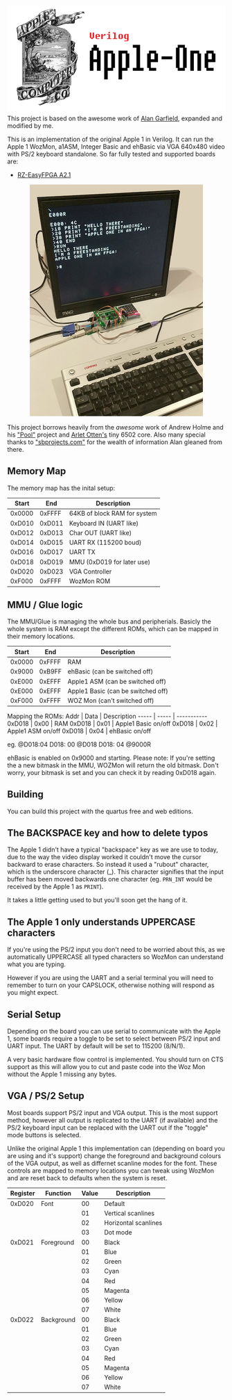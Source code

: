![Apple One](media/apple-logo.png)
This project is based on the awesome work of [Alan Garfield](https://github.com/alangarf/apple-one), expanded and modified by me.

This is an implementation of the original Apple 1 in Verilog. It can run the Apple 1 WozMon, a1ASM, Integer Basic and ehBasic via VGA 640x480 video with PS/2 keyboard standalone. So far fully tested and supported boards are:
- [RZ-EasyFPGA A2.1](http://fpga.redliquid.pl/)


<p align="center">
 <img src="media/apple-one.png" alt="Apple One Running">
</p>

This project borrows heavily from the *awesome* work of Andrew Holme and his ["Pool"](http://www.aholme.co.uk/6502/Main.htm) project and [Arlet Otten's](https://github.com/Arlet/verilog-6502) tiny 6502 core. Also many special thanks to ["sbprojects.com"](https://www.sbprojects.com/projects/apple1/index.php) for the wealth of information Alan gleaned from there.

## Memory Map
 
The memory map has the inital setup:

 Start |  End   | Description
 ----- | ------ | -----------
0x0000 | 0xFFFF | 64KB of block RAM for system
0xD010 | 0xD011 | Keyboard IN   (UART like)
0xD012 | 0xD013 | Char OUT      (UART like)
0xD014 | 0xD015 | UART RX       (115200 boud)
0xD016 | 0xD017 | UART TX
0xD018 | 0xD019 | MMU           (0xD019 for later use)
0xD020 | 0xD023 | VGA Controller
0xF000 | 0xFFFF | WozMon ROM

## MMU / Glue logic

The MMU/Glue is managing the whole bus and peripherials.
Basicly the whole system is RAM except the different ROMs, which can be mapped in their memory locations.

 Start |  End   | Description
 ----- | ------ | -----------
0x0000 | 0xFFFF | RAM
0x9000 | 0xB9FF | ehBasic       (can be switched off)
0xE000 | 0xEFFF | Apple1 ASM    (can be switched off)
0xE000 | 0xEFFF | Apple1 Basic  (can be switched off)
0xF000 | 0xFFFF | WOZ Mon       (can't  switched off)

Mapping the ROMs:
 Addr  | Data  | Description
 ----- | ----- | -----------
0xD018 | 0x00  | RAM
0xD018 | 0x01  | Apple1 Basic on/off
0xD018 | 0x02  | Apple1 ASM   on/off
0xD018 | 0x04  | ehBasic      on/off

eg.
@D018:04
D018:  00
@D018
D018:  04
@9000R

ehBasic is enabled on 0x9000 and starting.
Please note: If you're setting the a new bitmask in the MMU, WOZMon will return the old bitmask.
Don't worry, your bitmask is set and you can check it by reading  0xD018 again.


## Building

You can build this project with the quartus free and web editions.


## The BACKSPACE key and how to delete typos

The Apple 1 didn't have a typical "backspace" key as we are use to today, due to the way the video display worked it couldn't move the cursor backward to erase characters. So instead it used a "rubout" character, which is the underscore character (_). This character signifies that the input buffer has been moved backwards one character (eg. `PRN_INT` would be received by the Apple 1 as `PRINT`).

It takes a little getting used to but you'll soon get the hang of it.

## The Apple 1 only understands UPPERCASE characters

If you're using the PS/2 input you don't need to be worried about this, as we automatically UPPERCASE all typed characters so WozMon can understand what you are typing.

However if you are using the UART and a serial terminal you will need to remember to turn on your CAPSLOCK, otherwise nothing will respond as you might expect.

## Serial Setup
 
Depending on the board you can use serial to communicate with the Apple 1, some boards require a toggle to be set to select between PS/2 input and UART input. The UART by default will be set to 115200 (8/N/1).
 
A very basic hardware flow control is implemented. You should turn on CTS support as this will allow you to cut and paste code into the Woz Mon without the Apple 1 missing any bytes.

 
## VGA / PS/2 Setup
 
Most boards support PS/2 input and VGA output. This is the most support method, however all output is replicated to the UART (if available) and the PS/2 keyboard input can be replaced with the UART out if the "toggle" mode buttons is selected.

Unlike the original Apple 1 this implementation can (depending on board you are using and it's support) change the foreground and background colours of the VGA output, as well as differnet scanline modes for the font.
These controls are mapped to memory locations you can tweak using WozMon and are reset back to defaults when the system is reset.

 | Register | Function | Value | Description |
 | --- | --- | --- | --- |
 | 0xD020 | Font | 00 | Default
 | | | 01 | Vertical scanlines
 | | | 02 | Horizontal scanlines
 | | | 03 | Dot mode
 | 0xD021 | Foreground | 00 | Black
 | | | 01 | Blue
 | | | 02 | Green
 | | | 03 | Cyan
 | | | 04 | Red
 | | | 05 | Magenta
 | | | 06 | Yellow
 | | | 07 | White
 | 0xD022 | Background | 00 | Black
 | | | 01 | Blue
 | | | 02 | Green
 | | | 03 | Cyan
 | | | 04 | Red
 | | | 05 | Magenta
 | | | 06 | Yellow
 | | | 07 | White
 
